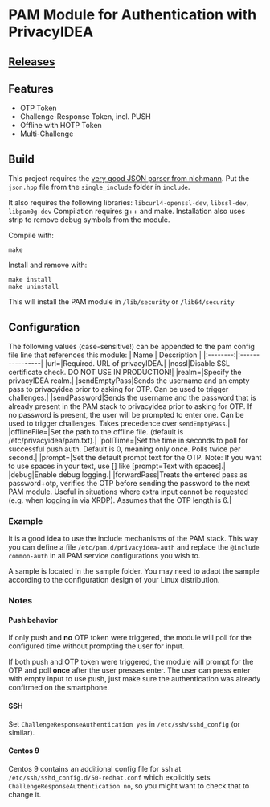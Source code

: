 # PAM Module for Authentication with PrivacyIDEA
## [Releases](https://github.com/privacyidea/privacyidea-pam/releases)
## Features
* OTP Token
* Challenge-Response Token, incl. PUSH
* Offline with HOTP Token
* Multi-Challenge

## Build
This project requires the [very good JSON parser from nlohmann](https://github.com/nlohmann/json). Put the `json.hpp` file from the `single_include` folder in `include`.

It also requires the following libraries: `libcurl4-openssl-dev`, `libssl-dev`, `libpam0g-dev`
Compilation requires g++ and make. Installation also uses strip to remove debug symbols from the module.

Compile with:

    make

Install and remove with:

    make install
	make uninstall

This will install the PAM module in `/lib/security` or `/lib64/security`

## Configuration
The following values (case-sensitive!) can be appended to the pam config file line that references this module:
| Name     | Description |
|:--------:|:----------------|
|url=|Required. URL of privacyIDEA.|
|nossl|Disable SSL certificate check. DO NOT USE IN PRODUCTION!|
|realm=|Specify the privacyIDEA realm.|
|sendEmptyPass|Sends the username and an empty pass to privacyidea prior to asking for OTP. Can be used to trigger challenges.|
|sendPassword|Sends the username and the password that is already present in the PAM stack to privacyidea prior to asking for OTP. If no password is present, the user will be prompted to enter one. Can be used to trigger challenges. Takes precedence over `sendEmptyPass`.|
|offlineFile=|Set the path to the offline file. (default is /etc/privacyidea/pam.txt).|
|pollTime=|Set the time in seconds to poll for successful push auth. Default is 0, meaning only once. Polls twice per second.|
|prompt=|Set the default prompt text for the OTP. Note: If you want to use spaces in your text, use [] like [prompt=Text with spaces].|
|debug|Enable debug logging.|
|forwardPass|Treats the entered pass as password+otp, verifies the OTP before sending the password to the next PAM module. Useful in situations where extra input cannot be requested (e.g. when logging in via XRDP). Assumes that the OTP length is 6.|

### Example

It is a good idea to use the include mechanisms of the PAM stack. This way you can
define a file `/etc/pam.d/privacyidea-auth` and replace the `@include common-auth`
in all PAM service configurations you wish to.

A sample is located in the sample folder. You may need to adapt the sample
according to the configuration design of your Linux distribution.

### Notes
#### Push behavior
If only push and **no** OTP token were triggered, the module will poll for the configured time without prompting the user for input.

If both push and OTP token were triggered, the module will prompt for the OTP and poll **once** after the user presses enter. The user can press enter with empty input to use push, just make sure the authentication was already confirmed on the smartphone.

#### SSH
Set `ChallengeResponseAuthentication yes` in `/etc/ssh/sshd_config` (or similar).

#### Centos 9
Centos 9 contains an additional config file for ssh at `/etc/ssh/sshd_config.d/50-redhat.conf` which explicitly sets `ChallengeResponseAuthentication no`, so you might want to check that to change it.
